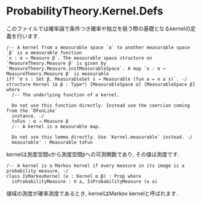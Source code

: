 ProbabilityTheory.Kernel.Defs
==================================

このファイルでは確率論で条件つき確率や独立を扱う際の基礎となるkernelの定義を行います. 

``` lean4
/-- A kernel from a measurable space `α` to another measurable space `β` is a measurable function
`κ : α → Measure β`. The measurable space structure on `MeasureTheory.Measure β` is given by
`MeasureTheory.Measure.instMeasurableSpace`. A map `κ : α → MeasureTheory.Measure β` is measurable
iff `∀ s : Set β, MeasurableSet s → Measurable (fun a ↦ κ a s)`. -/
structure Kernel (α β : Type*) [MeasurableSpace α] [MeasurableSpace β] where
  /-- The underlying function of a kernel.

  Do not use this function directly. Instead use the coercion coming from the `DFunLike`
  instance. -/
  toFun : α → Measure β
  /-- A kernel is a measurable map.

  Do not use this lemma directly. Use `Kernel.measurable` instead. -/
  measurable' : Measurable toFun
```

kernelは測度空間`α`から測度空間`β`への可測関数であり, その値は測度です. 

``` lean4
/-- A kernel is a Markov kernel if every measure in its image is a probability measure. -/
class IsMarkovKernel (κ : Kernel α β) : Prop where
  isProbabilityMeasure : ∀ a, IsProbabilityMeasure (κ a)
```

値域の測度が確率測度であるとき, kernelはMarkov kernelと呼ばれます. 
